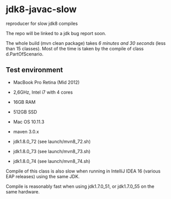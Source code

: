 # jdk8-javac-slow
reproducer for slow jdk8 compiles

The repo will be linked to a jdk bug report soon.

The whole build (mvn clean package) takes *6 minutes and 30 seconds* (less than 15 classes). Most of the time is taken by the compile of class d.PartOfScenario.

## Test environment
* MacBook Pro Retina (Mid 2012)
* 2,6GHz, Intel i7 with 4 cores
* 16GB RAM
* 512GB SSD

* Mac OS 10.11.3
* maven 3.0.x
* jdk1.8.0_72 (see launch/mvn8_72.sh)
* jdk1.8.0_73 (see launch/mvn8_73.sh)
* jdk1.8.0_74 (see launch/mvn8_74.sh)

Compile of this class is also slow when running in IntelliJ IDEA 16 (various EAP releases) using the same JDK.

Compile is reasonably fast when using jdk1.7.0_51, or jdk1.7.0_55 on the same hardware.
